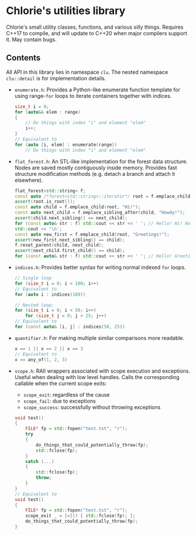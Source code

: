 # Chlorie's utilities library

Chlorie's small utility classes, functions, and various silly things. Requires C\++17 to compile, and will update to C\++20 when major compilers support it. May contain bugs.

## Contents

All API in this library lies in namespace `clu`. The nested namespace `clu::detail` is for implementation details.

- `enumerate.h`: Provides a Python-like enumerate function template for using range-`for` loops to iterate containers together with indices.

    ```cpp
    size_t i = 0;
    for (auto&& elem : range)
    {
        // Do things with index "i" and element "elem"
        i++;
    }
    // Equivalent to
    for (auto [i, elem] : enumerate(range))
        // Do things with index "i" and element "elem"
    ```

- `flat_forest.h`: An STL-like implementation for the forest data structure. Nodes are saved mostly contiguously inside memory. Provides fast structure modification methods (e.g. detach a branch and attach it elsewhere).

    ```cpp
    flat_forest<std::string> f;
    const auto /*forest<std::string>::iterator*/ root = f.emplace_child(f.end(), "Hello!");
    assert(root.is_root());
    const auto child = f.emplace_child(root, "Hi!");
    const auto next_child = f.emplace_sibling_after(child, "Howdy!");
    assert(child.next_sibling() == next_child);
    for (const auto& str : f) std::cout << str << ' '; // Hello! Hi! Howdy!
    std::cout << '\n';
    const auto new_first = f.emplace_child(root, "Greetings!");
    assert(new_first.next_sibling() == child);
    f.reset_parent(child, next_child);
    assert(next_child.first_child() == child);
    for (const auto& str : f) std::cout << str << ' '; // Hello! Greetings! Howdy! Hi!
    ```

- `indices.h`: Provides better syntax for writing normal indexed `for` loops.

    ```cpp
    // Single loop
    for (size_t i = 0; i < 100; i++)
    // Equivalent to
    for (auto i : indices(100))
    
    // Nested loop:
    for (size_t i = 0; i < 50; i++)
        for (size_t j = 0; j < 25; j++)
    // Equivalent to
    for (const auto& [i, j] : indices(50, 25))
    ```

- `quantifier.h`: For making multiple similar comparisons more readable.

    ~~~~ cpp
    x == 1 || x == 2 || x == 3
    // Equivalent to
    x == any_of(1, 2, 3)
    ~~~~

- `scope.h`: RAII wrappers associated with scope execution and exceptions. Useful when dealing with low level handles. Calls the corresponding callable when the current scope exits:

  - `scope_exit`: regardless of the cause
  - `scope_fail`: due to exceptions
  - `scope_success`: successfully without throwing exceptions

  ```cpp
  void test()
  {
      FILE* fp = std::fopen("test.txt", "r");
      try 
      {
          do_things_that_could_potentially_throw(fp);
          std::fclose(fp);
      }
      catch (...)
      {
          std::fclose(fp);
          throw;
      }
  }
  // Equivalent to
  void test()
  {
      FILE* fp = std::fopen("test.txt", "r");
      scope_exit _ = [=]() { std::fclose(fp); };
      do_things_that_could_potentially_throw(fp);
  }
  ```